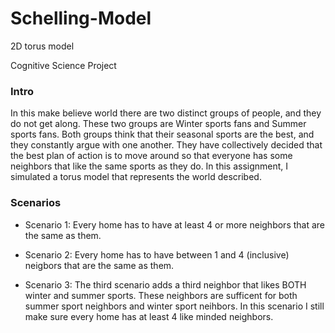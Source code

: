 # Schelling-Model
2D torus model

Cognitive Science Project

### Intro

In this make believe world there are two distinct groups of people, and they do not get along. These two groups are Winter sports fans and Summer sports fans. Both groups think that their seasonal sports are the best, and they constantly argue with one another. They have collectively decided that the best plan of action is to move around so that everyone has some neighbors that like the same sports as they do. In this assignment, I simulated a torus model that represents the world described.

### Scenarios

* Scenario 1: Every home has to have at least 4 or more neighbors that are the same as them.

* Scenario 2: Every home has to have between 1 and 4 (inclusive) neigbors that are the same as them.

* Scenario 3: The third scenario adds a third neighbor that likes BOTH winter and summer sports. These neighbors are sufficent for both summer sport neighbors and winter sport neihbors. In this scenario I still make sure every home has at least 4 like minded neighbors.
